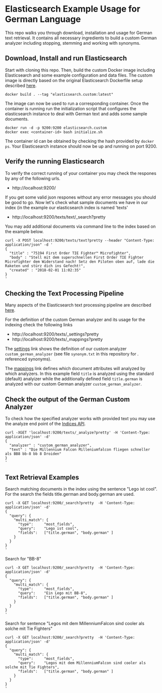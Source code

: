 # Elasticsearch Example Usage for German Language

This repo walks you through download, installation and usage for German text retrieval.
It contains all necessary ingredients to build a custom German analyzer including stopping, stemming and working with synonyms.

## Download, Install and run Elasticsearch

Start with cloning this repo. Then, build the custom Docker image including Elasticsearch and some example configuration and data files. The custom image is directly based on the original Elasticsearch Dockerfile setup described [here](https://www.elastic.co/guide/en/elasticsearch/reference/current/docker.html).

```
docker build . --tag "elasticsearch.custom:latest"
```

The image can now be used to run a corresponding container. Once the container is running run the initialization script that configures the elasticsearch instance to deal with German text and adds some sample documents.

```
docker run -d -p 9200:9200 elasticsearch.custom
docker exec <container-id> bash initialize.sh
```

The container id can be obtained by checking the hash provided by ```docker ps```. Your Elasticsearch instance should now be up and running on port 9200.

## Verify the running Elasticsearch

To verify the correct running of your container you may check the respones by any of the following urls.

* http://localhost:9200/

If you get some valid json respones without any error messages you should be good to go. Now let's check what sample documents we have in our index (in the example our elasticsearch index is named 'texts'

* http://localhost:9200/texts/text/_search?pretty

You may add additional documents via command line to the index based on the example below.

```
curl -X POST localhost:9200/texts/text?pretty --header "Content-Type: application/json" -d '
{
  "title" : "75194 First Order TIE Fighter™ Microfighter",
  "body" : "Stell mit dem superschnellen First Order TIE Fighter Microfighter dem Widerstand nach! Setz den Piloten oben auf, lade die Raketen und stürz dich ins Gefecht!",
  "created" : "2018-02-01 11:02:35"
}
'
```

## Checking the Text Processing Pipeline

Many aspects of the Elasticsearch text processing pipeline are described [here](https://www.elastic.co/guide/en/elasticsearch/reference/current/analysis.html).

For the definition of the custom German analyzer and its usage for the indexing check the following links

* http://localhost:9200/texts/_settings?pretty
* http://localhost:9200/texts/_mappings?pretty

The [settings](http://localhost:9200/texts/_settings?pretty) link shows the definition of our custom analyzer ```custom_german_analyzer``` (see file ```synonym.txt``` in this repository for . referenced synonyms).

The [mappings](http://localhost:9200/texts/_mappings?pretty) link defines which document attributes will analyzed by which  analyzers. In this example field ```title``` is analyzed using the standard (default) analyizer while the additionally defined field ```title.german``` is analyzed with our custom German analyzer ```custom_german_analyzer```.

## Check the output of the German Custom Analyzer

To check how the specified analyzer works with provided text you may use the analyze end point of the [Indices API](https://www.elastic.co/guide/en/elasticsearch/reference/6.1/indices-analyze.html).

```
curl -XGET 'localhost:9200/texts/_analyze?pretty' -H 'Content-Type: application/json' -d'
{
  "analyzer" : "custom_german_analyzer",
  "text" : "Die Millennium Falcon Milleniumfalcon fliegen schneller als BB8 bb-8 bb 8 Droiden"
}
'
```

## Text Retrieval Examples

Search matching documents in the index using the sentence "Lego ist cool". For the search the fields title.german and body.german are used.

```
curl -X GET localhost:9200/_search?pretty  -H 'Content-Type: application/json' -d'
{
  "query": {
    "multi_match": {
      "type":     "most_fields",
      "query":    "Lego ist cool",
      "fields":   ["title.german", "body.german" ]
    }
  }
}
'
```

Search for "BB-8"

```
curl -X GET localhost:9200/_search?pretty  -H 'Content-Type: application/json' -d'
{
  "query": {
    "multi_match": {
      "type":     "most_fields",
      "query":    "Ein Lego mit BB-8",
      "fields":   ["title.german", "body.german" ]
    }
  }
}
'
```

Search for sentence "Legos mit dem MillenniumFalcon sind cooler als solche mit Tie Fighters"

```
curl -X GET localhost:9200/_search?pretty  -H 'Content-Type: application/json' -d'
{
  "query": {
    "multi_match": {
      "type":     "most_fields",
      "query":    "Legos mit dem MillenniumFalcon sind cooler als solche mit Tie Fighters",
      "fields":   ["title.german", "body.german" ]
    }
  }
}
'
```

